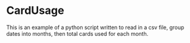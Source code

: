 # CardUsage

This is an example of a python script written to read in a csv file, group dates into months, then total cards used for each month.
